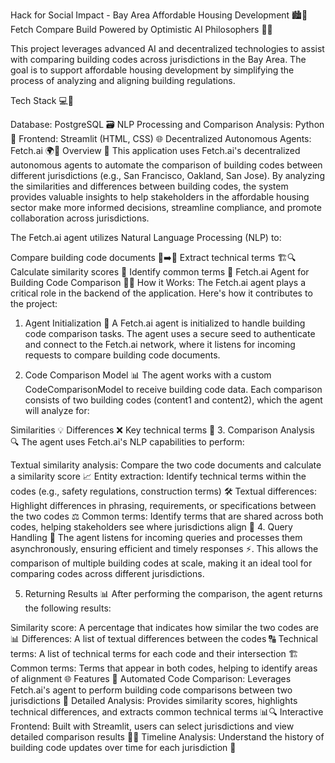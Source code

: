 Hack for Social Impact - Bay Area Affordable Housing Development 🏙️🏡
Fetch Compare Build
Powered by Optimistic AI Philosophers 🤖✨

This project leverages advanced AI and decentralized technologies to assist with comparing building codes across jurisdictions in the Bay Area. The goal is to support affordable housing development by simplifying the process of analyzing and aligning building regulations.

Tech Stack 💻🔧

Database: PostgreSQL 🗃️
NLP Processing and Comparison Analysis: Python 🐍
Frontend: Streamlit (HTML, CSS) 🌐
Decentralized Autonomous Agents: Fetch.ai 🌍🤖
Overview 🌟
This application uses Fetch.ai's decentralized autonomous agents to automate the comparison of building codes between different jurisdictions (e.g., San Francisco, Oakland, San Jose). By analyzing the similarities and differences between building codes, the system provides valuable insights to help stakeholders in the affordable housing sector make more informed decisions, streamline compliance, and promote collaboration across jurisdictions.

The Fetch.ai agent utilizes Natural Language Processing (NLP) to:

Compare building code documents 📜➡️📜
Extract technical terms 🏗️🔍
Calculate similarity scores 🔢
Identify common terms 💬
Fetch.ai Agent for Building Code Comparison 🧠🤝
How it Works:
The Fetch.ai agent plays a critical role in the backend of the application. Here's how it contributes to the project:

1. Agent Initialization 🔑
A Fetch.ai agent is initialized to handle building code comparison tasks. The agent uses a secure seed to authenticate and connect to the Fetch.ai network, where it listens for incoming requests to compare building code documents.

2. Code Comparison Model 📊
The agent works with a custom CodeComparisonModel to receive building code data. Each comparison consists of two building codes (content1 and content2), which the agent will analyze for:

Similarities 💡
Differences ❌
Key technical terms 🔑
3. Comparison Analysis 🔍
The agent uses Fetch.ai's NLP capabilities to perform:

Textual similarity analysis: Compare the two code documents and calculate a similarity score 📈
Entity extraction: Identify technical terms within the codes (e.g., safety regulations, construction terms) 🛠️
Textual differences: Highlight differences in phrasing, requirements, or specifications between the two codes ⚖️
Common terms: Identify terms that are shared across both codes, helping stakeholders see where jurisdictions align 🤝
4. Query Handling 📨
The agent listens for incoming queries and processes them asynchronously, ensuring efficient and timely responses ⚡. This allows the comparison of multiple building codes at scale, making it an ideal tool for comparing codes across different jurisdictions.

5. Returning Results 📊
After performing the comparison, the agent returns the following results:

Similarity score: A percentage that indicates how similar the two codes are 📊
Differences: A list of textual differences between the codes 🔠
Technical terms: A list of technical terms for each code and their intersection 🏗️
Common terms: Terms that appear in both codes, helping to identify areas of alignment 🌐
Features 🚀
Automated Code Comparison: Leverages Fetch.ai's agent to perform building code comparisons between two jurisdictions 🔄
Detailed Analysis: Provides similarity scores, highlights technical differences, and extracts common technical terms 📊🔍
Interactive Frontend: Built with Streamlit, users can select jurisdictions and view detailed comparison results 🔎📑
Timeline Analysis: Understand the history of building code updates over time for each jurisdiction 📅
